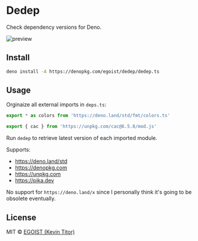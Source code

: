 # Dedep

Check dependency versions for Deno.

![preview](https://user-images.githubusercontent.com/8784712/82176867-8a770500-990a-11ea-85a2-274aca559440.png)

## Install

```bash
deno install -A https://denopkg.com/egoist/dedep/dedep.ts
```

## Usage

Orginaize all external imports in `deps.ts`:

```ts
export * as colors from 'https://deno.land/std/fmt/colors.ts'

export { cac } from 'https://unpkg.com/cac@6.5.8/mod.js'
```

Run `dedep` to retrieve latest version of each imported module.

Supports:

- https://deno.land/std
- https://denopkg.com
- https://unpkg.com
- https://pika.dev

No support for `https://deno.land/x` since I personally think it's going to be obsolete eventually. 

## License

MIT &copy; [EGOIST (Kevin Titor)](https://github.com/sponsor/egoist)